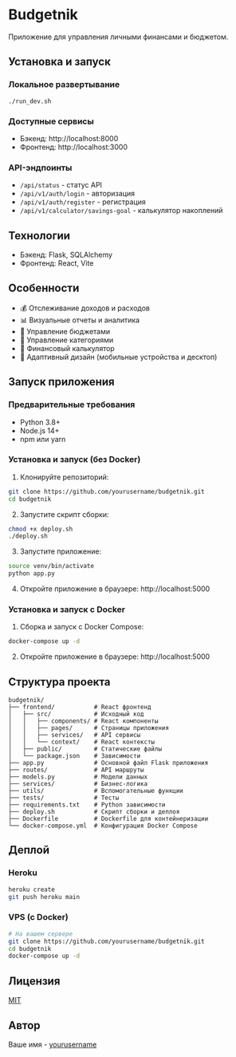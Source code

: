 # Budgetnik

Приложение для управления личными финансами и бюджетом.

## Установка и запуск

### Локальное развертывание
```
./run_dev.sh
```

### Доступные сервисы
- Бэкенд: http://localhost:8000
- Фронтенд: http://localhost:3000

### API-эндпоинты
- `/api/status` - статус API
- `/api/v1/auth/login` - авторизация
- `/api/v1/auth/register` - регистрация
- `/api/v1/calculator/savings-goal` - калькулятор накоплений

## Технологии
- Бэкенд: Flask, SQLAlchemy
- Фронтенд: React, Vite

## Особенности

- 💰 Отслеживание доходов и расходов
- 📊 Визуальные отчеты и аналитика
- 💼 Управление бюджетами
- 🔄 Управление категориями
- 🧮 Финансовый калькулятор
- 📱 Адаптивный дизайн (мобильные устройства и десктоп)

## Запуск приложения

### Предварительные требования
- Python 3.8+
- Node.js 14+
- npm или yarn

### Установка и запуск (без Docker)

1. Клонируйте репозиторий:
```bash
git clone https://github.com/yourusername/budgetnik.git
cd budgetnik
```

2. Запустите скрипт сборки:
```bash
chmod +x deploy.sh
./deploy.sh
```

3. Запустите приложение:
```bash
source venv/bin/activate
python app.py
```

4. Откройте приложение в браузере: http://localhost:5000

### Установка и запуск с Docker

1. Сборка и запуск с Docker Compose:
```bash
docker-compose up -d
```

2. Откройте приложение в браузере: http://localhost:5000

## Структура проекта

```
budgetnik/
├── frontend/           # React фронтенд
│   ├── src/            # Исходный код
│   │   ├── components/ # React компоненты
│   │   ├── pages/      # Страницы приложения
│   │   ├── services/   # API сервисы
│   │   └── context/    # React контексты
│   ├── public/         # Статические файлы
│   └── package.json    # Зависимости
├── app.py              # Основной файл Flask приложения
├── routes/             # API маршруты
├── models.py           # Модели данных
├── services/           # Бизнес-логика
├── utils/              # Вспомогательные функции
├── tests/              # Тесты
├── requirements.txt    # Python зависимости
├── deploy.sh           # Скрипт сборки и деплоя
├── Dockerfile          # Dockerfile для контейнеризации
└── docker-compose.yml  # Конфигурация Docker Compose
```

## Деплой

### Heroku
```bash
heroku create
git push heroku main
```

### VPS (с Docker)
```bash
# На вашем сервере
git clone https://github.com/yourusername/budgetnik.git
cd budgetnik
docker-compose up -d
```

## Лицензия

[MIT](LICENSE)

## Автор

Ваше имя - [yourusername](https://github.com/yourusername) 